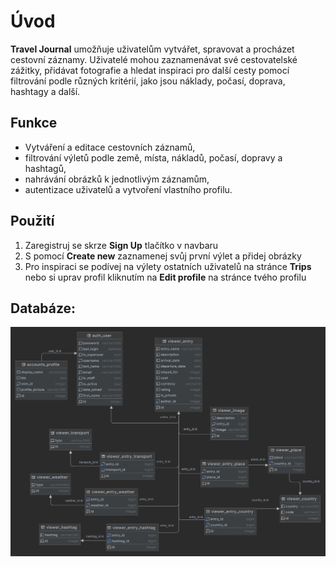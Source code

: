 # Úvod
**Travel Journal** umožňuje uživatelům vytvářet, spravovat a 
procházet cestovní záznamy. Uživatelé mohou zaznamenávat své cestovatelské zážitky, přidávat fotografie a hledat 
inspiraci pro další cesty pomocí filtrování podle různých kritérií, jako jsou náklady, počasí, doprava,  hashtagy 
a další.

## Funkce

- Vytváření a editace cestovních záznamů,
- filtrování výletů podle země, místa, nákladů, počasí, dopravy a hashtagů,
- nahrávání obrázků k jednotlivým záznamům,
- autentizace uživatelů a vytvoření vlastního profilu.

## Použití 

1. Zaregistruj se skrze **Sign Up** tlačítko v navbaru
2. S pomocí **Create new** zaznamenej svůj první výlet a přidej obrázky
3. Pro inspiraci se podívej na výlety ostatních uživatelů na stránce **Trips** nebo si uprav profil kliknutím 
na **Edit profile** na stránce tvého profilu


## Databáze:

![database_diagram.png](files%2Fdatabase_diagram.png)

